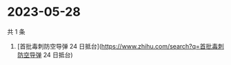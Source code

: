 # 2023-05-28

共 1 条

<!-- BEGIN -->
<!-- 最后更新时间 Sun May 28 2023 05:09:01 GMT+0800 (China Standard Time) -->

1. [首批毒刺防空导弹 24 日抵台](https://www.zhihu.com/search?q=首批毒刺防空导弹
   24 日抵台)

<!-- END -->
